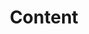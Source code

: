 ---
title: Content
summary: Settings for the schematize module in content front matter
weight: 2
Platen:
  Menu:
    CollapseSection: true
---